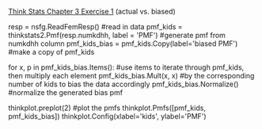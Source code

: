 [Think Stats Chapter 3 Exercise 1](http://greenteapress.com/thinkstats2/html/thinkstats2004.html#toc31) (actual vs. biased)

resp = nsfg.ReadFemResp()        #read in data
pmf_kids = thinkstats2.Pmf(resp.numkdhh, label = 'PMF') #generate pmf from numkdhh column
pmf_kids_bias = pmf_kids.Copy(label='biased PMF')       #make a copy of pmf_kids 

for x, p in pmf_kids_bias.Items():         #use items to iterate through pmf_kids, then multiply each element
    pmf_kids_bias.Mult(x, x)               #by the corresponding number of kids to bias the data accordingly
pmf_kids_bias.Normalize()                  #normalize the generated bias pmf

thinkplot.preplot(2)                       #plot the pmfs
thinkplot.Pmfs([pmf_kids, pmf_kids_bias])
thinkplot.Config(xlabel='kids', ylabel='PMF')


